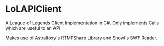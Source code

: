 LoLAPIClient
============

A League of Legends Client Implementation in C#. Only implements Calls which are useful to an API.

Makes use of Astralfoxy's RTMPSharp Library and Snowl's SWF Reader.

